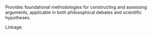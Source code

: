 Provides foundational methodologies for constructing and assessing arguments, applicable in both philosophical debates and scientific hypotheses.

Linkage:
